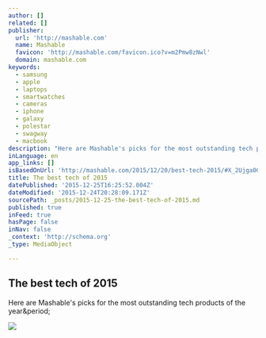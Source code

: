 ```yaml
---
author: []
related: []
publisher:
  url: 'http://mashable.com'
  name: Mashable
  favicon: 'http://mashable.com/favicon.ico?v=m2Pmw8zNwl'
  domain: mashable.com
keywords:
  - samsung
  - apple
  - laptops
  - smartwatches
  - cameras
  - iphone
  - galaxy
  - polestar
  - swagway
  - macbook
description: "Here are Mashable's picks for the most outstanding tech products of the year."
inLanguage: en
app_links: []
isBasedOnUrl: 'http://mashable.com/2015/12/20/best-tech-2015/#X_2Ujga0Gkq9'
title: The best tech of 2015
datePublished: '2015-12-25T16:25:52.004Z'
dateModified: '2015-12-24T20:28:09.171Z'
sourcePath: _posts/2015-12-25-the-best-tech-of-2015.md
published: true
inFeed: true
hasPage: false
inNav: false
_context: 'http://schema.org'
_type: MediaObject

---
```

<article style=""><h1>The best tech of 2015</h1><p>Here are Mashable's picks for the most outstanding tech products of the year&amp;period;</p><img src="http://rack.3.mshcdn.com/media/ZgkyMDE1LzEyLzIxLzY5L2Rvd25sb2FkXzIwLjBmMjNkLmpwZwpwCXRodW1iCTEyMDB4NjI3IwplCWpwZw/5cda6ae2/863/download_20151220_213650.jpg" /></article>